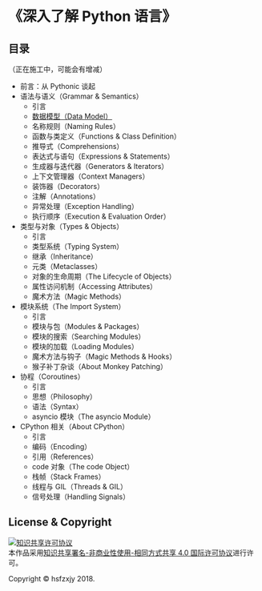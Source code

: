 # 《深入了解 Python 语言》

## 目录

（正在施工中，可能会有增减）

 + 前言：从 Pythonic 谈起
 + 语法与语义（Grammar & Semantics）
   + 引言
   + [数据模型（Data Model）](./source/ch01-Grammar-and-Semantics/01-Data-Model.md)
   + 名称规则（Naming Rules）
   + 函数与类定义（Functions & Class Definition）
   + 推导式（Comprehensions）
   + 表达式与语句（Expressions & Statements）
   + 生成器与迭代器（Generators & Iterators）
   + 上下文管理器（Context Managers）
   + 装饰器（Decorators）
   + 注解（Annotations）
   + 异常处理（Exception Handling）
   + 执行顺序（Execution & Evaluation Order）
 + 类型与对象（Types & Objects）
   + 引言
   + 类型系统（Typing System）
   + 继承（Inheritance）
   + 元类（Metaclasses）
   + 对象的生命周期（The Lifecycle of Objects）
   + 属性访问机制（Accessing Attributes）
   + 魔术方法（Magic Methods）
 + 模块系统（The Import System）
   + 引言
   + 模块与包（Modules & Packages）
   + 模块的搜索（Searching Modules）
   + 模块的加载（Loading Modules）
   + 魔术方法与钩子（Magic Methods & Hooks）
   + 猴子补丁杂谈（About Monkey Patching）
 + 协程（Coroutines）
   + 引言
   + 思想（Philosophy）
   + 语法（Syntax）
   + asyncio 模块（The asyncio Module）
 + CPython 相关（About CPython）
   + 引言
   + 编码（Encoding）
   + 引用（References）
   + code 对象（The code Object）
   + 栈帧（Stack Frames）
   + 线程与 GIL（Threads & GIL）
   + 信号处理（Handling Signals）

## License & Copyright

<a rel="license" href="http://creativecommons.org/licenses/by-nc-sa/4.0/"><img alt="知识共享许可协议" style="border-width:0" src="https://i.creativecommons.org/l/by-nc-sa/4.0/88x31.png" /></a><br />本作品采用<a rel="license" href="http://creativecommons.org/licenses/by-nc-sa/4.0/">知识共享署名-非商业性使用-相同方式共享 4.0 国际许可协议</a>进行许可。

Copyright &copy; hsfzxjy 2018.